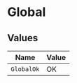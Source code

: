 # Global


## Values

| Name       | Value      |
| ---------- | ---------- |
| `GlobalOk` | OK         |